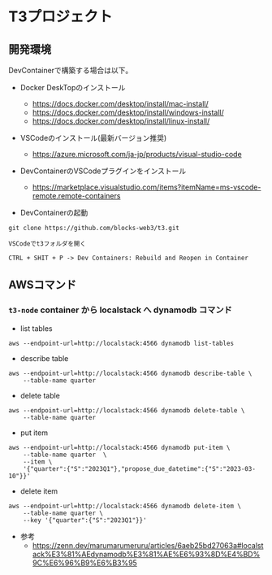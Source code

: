 # T3プロジェクト

## 開発環境

DevContainerで構築する場合は以下。  

- Docker DeskTopのインストール  
  - https://docs.docker.com/desktop/install/mac-install/
  - https://docs.docker.com/desktop/install/windows-install/
  - https://docs.docker.com/desktop/install/linux-install/

- VSCodeのインストール(最新バージョン推奨)  
  - https://azure.microsoft.com/ja-jp/products/visual-studio-code

- DevContainerのVSCodeプラグインをインストール  
  -  https://marketplace.visualstudio.com/items?itemName=ms-vscode-remote.remote-containers

- DevContainerの起動
```
git clone https://github.com/blocks-web3/t3.git

VSCodeでt3フォルダを開く

CTRL + SHIT + P -> Dev Containers: Rebuild and Reopen in Container
```

## AWSコマンド
### `t3-node` container から localstack へ dynamodb コマンド
- list tables
```
aws --endpoint-url=http://localstack:4566 dynamodb list-tables
```

- describe table
```
aws --endpoint-url=http://localstack:4566 dynamodb describe-table \
    --table-name quarter
```

- delete table
```
aws --endpoint-url=http://localstack:4566 dynamodb delete-table \
    --table-name quarter
```

- put item
```
aws --endpoint-url=http://localstack:4566 dynamodb put-item \
    --table-name quarter  \
    --item \
    '{"quarter":{"S":"2023Q1"},"propose_due_datetime":{"S":"2023-03-10"}}'
```

- delete item
```
aws --endpoint-url=http://localstack:4566 dynamodb delete-item \
    --table-name quarter \
    --key '{"quarter":{"S":"2023Q1"}}'
```

- 参考
  - https://zenn.dev/marumarumeruru/articles/6aeb25bd27063a#localstack%E3%81%AEdynamodb%E3%81%AE%E6%93%8D%E4%BD%9C%E6%96%B9%E6%B3%95